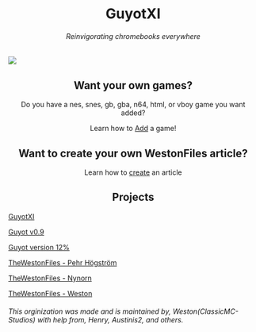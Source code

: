 <h1 align="center">GuyotXI</h1>
<h6 align="center">Reinvigorating chromebooks everywhere</h6>
<img src="https://classicmc-studios.github.io/guyot/duck.png"/>
<h2 align="center">Want your own games?</h2>
<p align="center">Do you have a nes, snes, gb, gba, n64, html, or vboy game you want added?</p>
<p align="center">Learn how to <a href="https://github.com/guyotJs/Emulator-creation">Add</a> a game!
<h2 align="center">Want to create your own WestonFiles article?</h2>
<p align="center">Learn how to <a href="https://github.com/guyotJs/TheWestonFiles/blob/main/Twf2.svelte">create</a> an article
<h2 align="center">Projects</h2>
<p align="center">

  [GuyotXI](https://guyotjs.github.io)
  
  [Guyot v0.9](https://guyotjs.github.io/original)
  
  [Guyot version 12%](https://classicmc-studios.github.io/guyot)
  
  [TheWestonFiles - Pehr Högström](https://guyotjs.github.io/twf/article1/)
  
  [TheWestonFiles - Nynorn](https://guyotjs.github.io/twf/article2/)
  
  [TheWestonFiles - Weston](https://guyotjs.github.io/twf/article3/)
</p>
<h6>This orginization was made and is maintained by, Weston(ClassicMC-Studios) with help from, Henry, Austinis2, and others.</h6>

